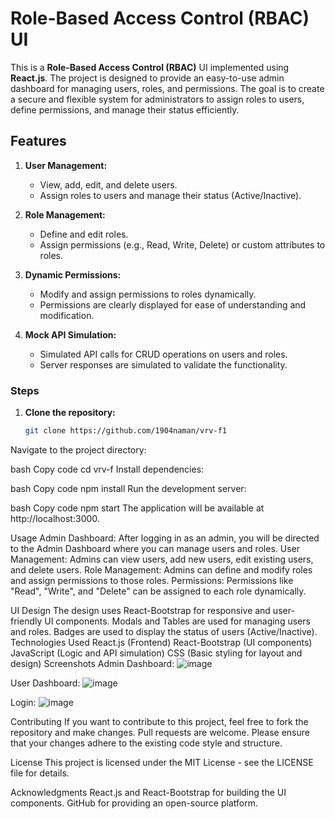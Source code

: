 # Role-Based Access Control (RBAC) UI

This is a **Role-Based Access Control (RBAC)** UI implemented using **React.js**. The project is designed to provide an easy-to-use admin dashboard for managing users, roles, and permissions. The goal is to create a secure and flexible system for administrators to assign roles to users, define permissions, and manage their status efficiently.

## Features

1. **User Management:**
   - View, add, edit, and delete users.
   - Assign roles to users and manage their status (Active/Inactive).
   
2. **Role Management:**
   - Define and edit roles.
   - Assign permissions (e.g., Read, Write, Delete) or custom attributes to roles.
   
3. **Dynamic Permissions:**
   - Modify and assign permissions to roles dynamically.
   - Permissions are clearly displayed for ease of understanding and modification.
   
4. **Mock API Simulation:**
   - Simulated API calls for CRUD operations on users and roles.
   - Server responses are simulated to validate the functionality.

### Steps

1. **Clone the repository:**
   ```bash
   git clone https://github.com/1904naman/vrv-f1
Navigate to the project directory:

bash
Copy code
cd vrv-f
Install dependencies:

bash
Copy code
npm install
Run the development server:

bash
Copy code
npm start
The application will be available at http://localhost:3000.

Usage
Admin Dashboard: After logging in as an admin, you will be directed to the Admin Dashboard where you can manage users and roles.
User Management: Admins can view users, add new users, edit existing users, and delete users.
Role Management: Admins can define and modify roles and assign permissions to those roles.
Permissions: Permissions like "Read", "Write", and "Delete" can be assigned to each role dynamically.


UI Design
The design uses React-Bootstrap for responsive and user-friendly UI components.
Modals and Tables are used for managing users and roles.
Badges are used to display the status of users (Active/Inactive).
Technologies Used
React.js (Frontend)
React-Bootstrap (UI components)
JavaScript (Logic and API simulation)
CSS (Basic styling for layout and design)
Screenshots
Admin Dashboard:
![image](https://github.com/user-attachments/assets/a6efbae3-2553-4924-b9df-8501c9180106)


User Dashboard:
![image](https://github.com/user-attachments/assets/61265f44-88fb-47b3-a854-44c6323d0a07)


Login:
![image](https://github.com/user-attachments/assets/66346d49-4b05-4b22-94da-681192ad1d33)

Contributing
If you want to contribute to this project, feel free to fork the repository and make changes. Pull requests are welcome. Please ensure that your changes adhere to the existing code style and structure.

License
This project is licensed under the MIT License - see the LICENSE file for details.

Acknowledgments
React.js and React-Bootstrap for building the UI components.
GitHub for providing an open-source platform.
